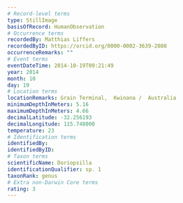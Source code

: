 ```yaml
---
# Record-level terms
type: StillImage
basisOfRecord: HumanObservation
# Occurrence terms
recordedBy: Matthias Liffers
recordedByID: https://orcid.org/0000-0002-3639-2080
occurrenceRemarks: ""
# Event terms
eventDateTime: 2014-10-19T09:21:49
year: 2014
month: 10
day: 19
# Location terms
locationRemarks: Grain Terminal,  Kwinana /  Australia
minimumDepthInMeters: 5.16
maximumDepthInMeters: 4.66
decimalLatitude: -32.256193
decimalLongitude: 115.748000
temperature: 23
# Identification terms
identifiedBy: 
identifiedByID: 
# Taxon terms
scientificName: Doriopsilla
identificationQualifier: sp. 1
taxonRank: genus
# Extra non-Darwin Core terms
rating: 3
---
```

